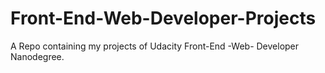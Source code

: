 # Front-End-Web-Developer-Projects
A Repo containing my projects of  Udacity Front-End -Web- Developer Nanodegree.
